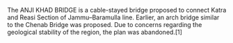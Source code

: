 The ANJI KHAD BRIDGE is a cable-stayed bridge proposed to connect Katra and Reasi Section of Jammu–Baramulla line. Earlier, an arch bridge similar to the Chenab Bridge was proposed. Due to concerns regarding the geological stability of the region, the plan was abandoned.[1]
